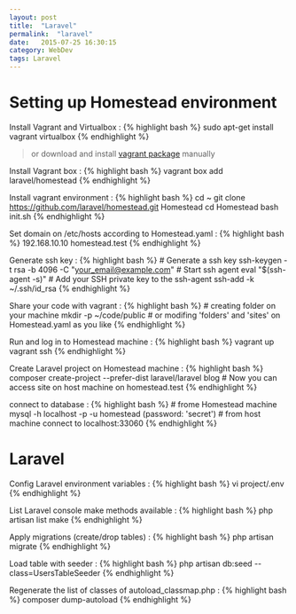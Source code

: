 ```yaml
---
layout: post
title:  "Laravel"
permalink:  "laravel"
date:   2015-07-25 16:30:15
category: WebDev
tags: Laravel
---
```

# Setting up Homestead environment

Install Vagrant and Virtualbox
: {% highlight bash %}
    sudo apt-get install vagrant virtualbox
{% endhighlight %}
> or download and install [vagrant package](https://www.vagrantup.com/downloads.html) manually

Install Vagrant box
: {% highlight bash %}
    vagrant box add laravel/homestead
{% endhighlight %}

Install vagrant environment
: {% highlight bash %}
    cd ~
    git clone https://github.com/laravel/homestead.git Homestead
    cd Homestead
    bash init.sh
{% endhighlight %}

Set domain on /etc/hosts according to Homestead.yaml
: {% highlight bash %}
    192.168.10.10  homestead.test
{% endhighlight %}

Generate ssh key
: {% highlight bash %}
    # Generate a ssh key
    ssh-keygen -t rsa -b 4096 -C "your_email@example.com"
    # Start ssh agent
    eval "$(ssh-agent -s)"
    # Add your SSH private key to the ssh-agent
    ssh-add -k ~/.ssh/id_rsa
{% endhighlight %}

Share your code with vagrant
: {% highlight bash %}
    # creating folder on your machine
    mkdir -p ~/code/public
    # or modifing 'folders' and 'sites' on Homestead.yaml as you like
{% endhighlight %}

Run and log in to Homestead machine
: {% highlight bash %}
    vagrant up
    vagrant ssh
{% endhighlight %}

Create Laravel project on Homestead machine
: {% highlight bash %}
    composer create-project --prefer-dist laravel/laravel blog
    # Now you can access site on host machine on homestead.test
{% endhighlight %}

connect to database
: {% highlight bash %}
    # frome Homestead machine
	mysql -h localhost -p -u homestead (password: 'secret')
    # from host machine connect to localhost:33060
{% endhighlight %}

# Laravel

Config Laravel environment variables
: {% highlight bash %}
    vi project/.env
{% endhighlight %}

List Laravel console make methods available
: {% highlight bash %}
    php artisan list make
{% endhighlight %}

Apply migrations (create/drop tables)
: {% highlight bash %}
    php artisan migrate
{% endhighlight %}

Load table with seeder
: {% highlight bash %}
	php artisan db:seed --class=UsersTableSeeder
{% endhighlight %}

Regenerate the list of classes of autoload_classmap.php
: {% highlight bash %}
    composer dump-autoload
{% endhighlight %}
